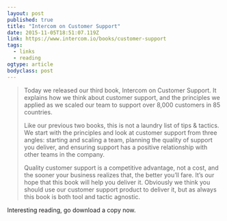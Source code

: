 ```yaml
---
layout: post 
published: true 
title: "Intercom on Customer Support" 
date: 2015-11-05T18:51:07.119Z 
link: https://www.intercom.io/books/customer-support 
tags:
  - links
  - reading
ogtype: article 
bodyclass: post 
---
```


> Today we released our third book, Intercom on Customer Support. It explains how we think about customer support, and the principles we applied as we scaled our team to support over 8,000 customers in 85 countries.
> 
> Like our previous two books, this is not a laundry list of tips & tactics. We start with the principles and look at customer support from three angles: starting and scaling a team, planning the quality of support you deliver, and ensuring support has a positive relationship with other teams in the company.
> 
> Quality customer support is a competitive advantage, not a cost, and the sooner your business realizes that, the better you’ll fare. It’s our hope that this book will help you deliver it. Obviously we think you should use our customer support product to deliver it, but as always this book is both tool and tactic agnostic.

Interesting reading, go download a copy now.
